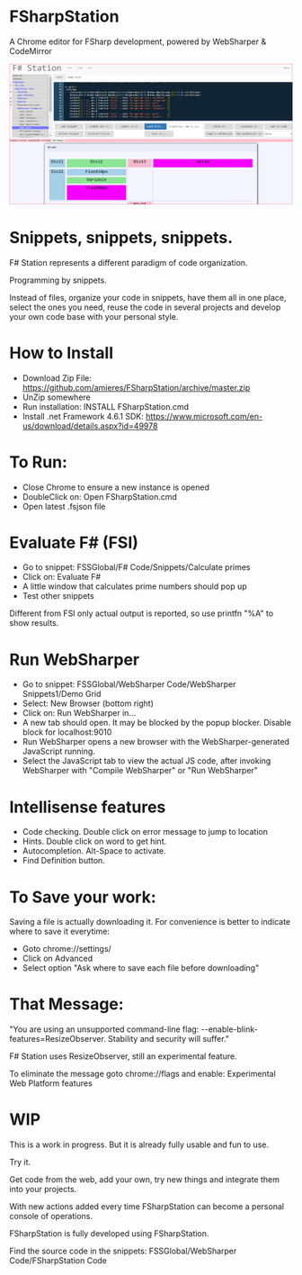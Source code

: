 # FSharpStation
A Chrome editor for FSharp development, powered by WebSharper &amp; CodeMirror

![alt text](https://raw.githubusercontent.com/amieres/FSharpStation/master/FSharpStation.PNG)

# Snippets, snippets, snippets.
F# Station represents a different paradigm of code organization.

Programming by snippets. 

Instead of files, organize your code in snippets, have them all in one place, 
select the ones you need, reuse the code in several projects and develop your own code base with your personal style.

# How to Install

- Download Zip File: https://github.com/amieres/FSharpStation/archive/master.zip
- UnZip somewhere
- Run installation: INSTALL FSharpStation.cmd
- Install .net Framework 4.6.1 SDK:  https://www.microsoft.com/en-us/download/details.aspx?id=49978

# To Run:

- Close Chrome to ensure a new instance is opened
- DoubleClick on: Open FSharpStation.cmd
- Open latest .fsjson file

# Evaluate F# (FSI)

- Go to snippet: FSSGlobal/F# Code/Snippets/Calculate primes
- Click on: Evaluate F#
- A little window that calculates prime numbers should pop up
- Test other snippets

Different from FSI only actual output is reported, so use printfn "%A" to show results.

# Run WebSharper 
- Go to snippet: FSSGlobal/WebSharper Code/WebSharper Snippets1/Demo Grid
- Select: New Browser (bottom right)
- Click on: Run WebSharper in...
- A new tab should open. It may be blocked by the popup blocker. Disable block for localhost:9010
- Run WebSharper opens a new browser with the WebSharper-generated JavaScript running.
- Select the JavaScript tab to view the actual JS code, after invoking WebSharper with "Compile WebSharper" or "Run WebSharper"

# Intellisense features
- Code checking. Double click on error message to jump to location
- Hints. Double click on word to get hint.
- Autocompletion. Alt-Space to activate.
- Find Definition button.

# To Save your work:
Saving a file is actually downloading it. For convenience is better to indicate where to save it everytime:
- Goto chrome://settings/
- Click on Advanced
- Select option "Ask where to save each file before downloading" 

# That Message:
"You are using an unsupported command-line flag: --enable-blink-features=ResizeObserver. Stability and security will suffer."

F# Station uses ResizeObserver, still an experimental feature. 

To eliminate the message goto chrome://flags and enable: Experimental Web Platform features

# WIP
This is a work in progress. But it is already fully usable and fun to use. 

Try it.

Get code from the web, add your own, try new things and integrate them into your projects.

With new actions added every time FSharpStation can become a personal console of operations.

FSharpStation is fully developed using FSharpStation. 

Find the source code in the snippets: FSSGlobal/WebSharper Code/FSharpStation Code
